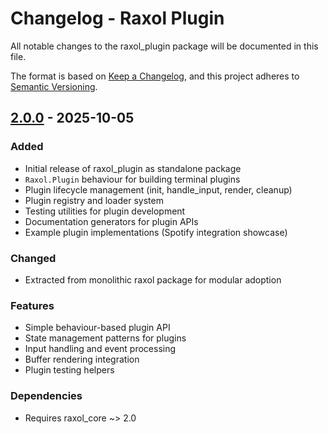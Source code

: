 # Changelog - Raxol Plugin

All notable changes to the raxol_plugin package will be documented in this file.

The format is based on [Keep a Changelog](https://keepachangelog.com/en/1.0.0/),
and this project adheres to [Semantic Versioning](https://semver.org/spec/v2.0.0.html).

## [2.0.0] - 2025-10-05

### Added
- Initial release of raxol_plugin as standalone package
- `Raxol.Plugin` behaviour for building terminal plugins
- Plugin lifecycle management (init, handle_input, render, cleanup)
- Plugin registry and loader system
- Testing utilities for plugin development
- Documentation generators for plugin APIs
- Example plugin implementations (Spotify integration showcase)

### Changed
- Extracted from monolithic raxol package for modular adoption

### Features
- Simple behaviour-based plugin API
- State management patterns for plugins
- Input handling and event processing
- Buffer rendering integration
- Plugin testing helpers

### Dependencies
- Requires raxol_core ~> 2.0

[2.0.0]: https://github.com/Hydepwns/raxol/releases/tag/v2.0.0
